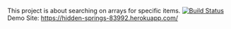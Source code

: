 This project is about searching on arrays for specific items.
[![Build Status](https://travis-ci.org/tarikdincer/myDemoApp.svg?branch=master)](https://travis-ci.org/tarikdincer/myDemoApp)
Demo Site: https://hidden-springs-83992.herokuapp.com/
